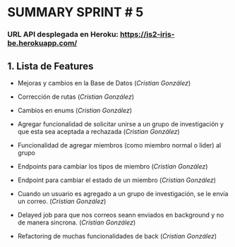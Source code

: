 # SUMMARY SPRINT # 5

### URL API desplegada en Heroku: https://is2-iris-be.herokuapp.com/

## 1. Lista de Features

- Mejoras y cambios en la Base de Datos (_Cristian González_)
- Corrección de rutas (_Cristian González_)
- Cambios en enums (_Cristian González_)
- Agregar funcionalidad de solicitar unirse a un grupo de investigación y que esta sea aceptada a rechazada (_Cristian González_)
- Funcionalidad de agregar miembros (como miembro normal o lider) al grupo
- Endpoints para cambiar los tipos de miembro (_Cristian González_)
- Endpoint para cambiar el estado de un miembro (_Cristian González_)
- Cuando un usuario es agregado a un grupo de investigación, se le envía un correo. (_Cristian González_)
- Delayed job para que nos correos seann enviados en background y no de manera sincrona. (_Cristian González_)
- Refactoring de muchas funcionalidades de back (_Cristian González_)


  ​